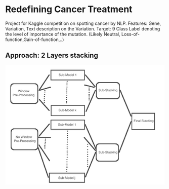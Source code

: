 # Redefining Cancer Treatment
Project for Kaggle competition on spotting cancer by NLP.
Features: Gene, Variation, Text description on the Variation.
Target: 9 Class Label denoting the level of importance of the mutation. (Likely Neutral, Loss-of-function,Gain-of-function,..)

## Approach: 2 Layers stacking

![Stacking Image](images/stacking_readme.png "Stacking representation")







